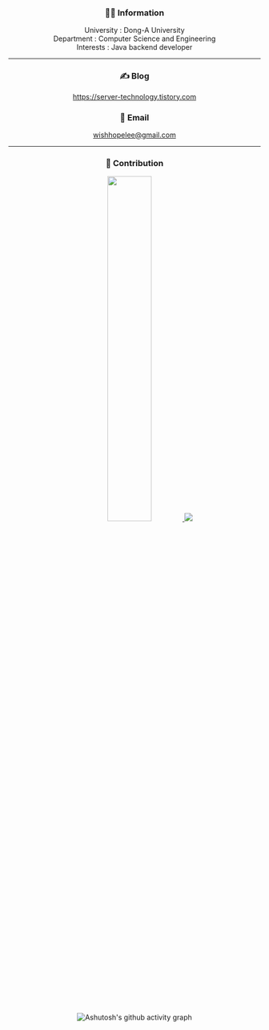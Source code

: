 <div align="center">

### 💁🏻 Information
University : Dong-A University
<br>
Department : Computer Science and Engineering
<br>
Interests : Java backend developer
___

### ✍️ Blog
https://server-technology.tistory.com

### 📧 Email  
wishhopelee@gmail.com

___
### 🎯 Contribution
<a href="s">
  <img src="https://github-readme-stats.vercel.app/api?username=w1shope&theme=tokyonight&show_icons=true" width="42%" />
</a>
<a href="s">
  <img src="https://github-readme-stats.vercel.app/api/top-langs/?username=w1shope&exclude_repo=w1shope&layout=compact&theme=tokyonight" />
</a>
<div>
<br>
  
![Ashutosh's github activity graph](https://github-readme-activity-graph.vercel.app/graph?username=w1shope&theme=react&custom_title=%20&hide_border=true)


</div>
